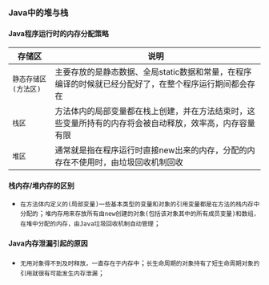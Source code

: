 ### Java中的堆与栈
#### Java程序运行时的内存分配策略

|存储区|说明|
|------|------|
|`静态存储区(方法区)`|主要存放的是静态数据、全局static数据和常量，在程序编译的时候就已经分配好了，在整个程序运行期间都会存在|
|`栈区`|方法体内的局部变量都在栈上创建，并在方法结束时，这些变量所持有的内存将会被自动释放，效率高，内存容量有限|
|`堆区`|通常就是指在程序运行时直接new出来的内存，分配的内存在不使用时，由垃圾回收机制回收|

#### 栈内存/堆内存的区别

+ `在方法体内定义的(局部变量)一些基本类型的变量和对象的引用变量都是在方法的栈内存中分配的`；`堆内存用来存放所有由new创建的对象(包括该对象其中的所有成员变量)和数组，在堆中分配的内存，由Java垃圾回收机制自动管理`；

#### Java内存泄漏引起的原因
+ `无用对象得不到及时释放，一直存在于内存中`；`长生命周期的对象持有了短生命周期对象的引用就很有可能发生内存泄漏`；
